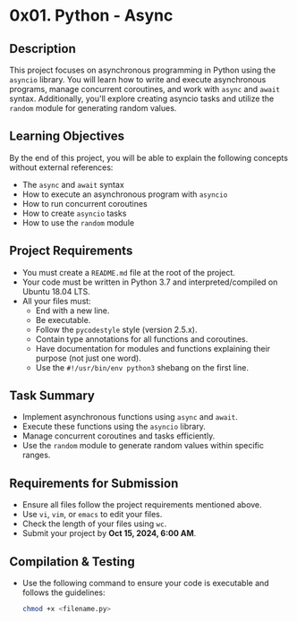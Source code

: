 # 0x01. Python - Async

## Description
This project focuses on asynchronous programming in Python using the `asyncio` library. You will learn how to write and execute asynchronous programs, manage concurrent coroutines, and work with `async` and `await` syntax. Additionally, you'll explore creating asyncio tasks and utilize the `random` module for generating random values.

## Learning Objectives
By the end of this project, you will be able to explain the following concepts without external references:
- The `async` and `await` syntax
- How to execute an asynchronous program with `asyncio`
- How to run concurrent coroutines
- How to create `asyncio` tasks
- How to use the `random` module

## Project Requirements
- You must create a `README.md` file at the root of the project.
- Your code must be written in Python 3.7 and interpreted/compiled on Ubuntu 18.04 LTS.
- All your files must:
  - End with a new line.
  - Be executable.
  - Follow the `pycodestyle` style (version 2.5.x).
  - Contain type annotations for all functions and coroutines.
  - Have documentation for modules and functions explaining their purpose (not just one word).
  - Use the `#!/usr/bin/env python3` shebang on the first line.


## Task Summary
- Implement asynchronous functions using `async` and `await`.
- Execute these functions using the `asyncio` library.
- Manage concurrent coroutines and tasks efficiently.
- Use the `random` module to generate random values within specific ranges.

## Requirements for Submission
- Ensure all files follow the project requirements mentioned above.
- Use `vi`, `vim`, or `emacs` to edit your files.
- Check the length of your files using `wc`.
- Submit your project by **Oct 15, 2024, 6:00 AM**.

## Compilation & Testing
- Use the following command to ensure your code is executable and follows the guidelines:
  ```bash
  chmod +x <filename.py>

